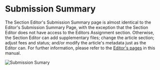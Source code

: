 # Submission Summary

The Section Editor's Submission Summary page is almost identical to the Editor's Submission Summary Page, with the exception that the Section Editor does not have access to the Editors Assignment section. Otherwise, the Section Editor can add supplementary files; change the article section; adjust fees and status; and/or modify the article's metadata just as the Editor can. For further information, please refer to the [Editor's pages](https://docs.pkp.sfu.ca/learning-ojs-2/en/submissions) in this manual.

![Submission Sumary](images/chapter8/section_4rev.png) 